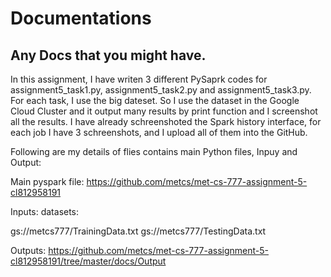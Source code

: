 
# Documentations 


## Any Docs that you might have. 


In this assignment, I have writen 3 different PySaprk codes for assignment5_task1.py, assignment5_task2.py and assignment5_task3.py. For each task, I use the big dateset. So I use the dataset in the Google Cloud Cluster and it output many results by print function and I screenshot all the results. I have already schreenshoted the Spark history interface, for each job I have 3 schreenshots, and I upload all of them into the GitHub.

Following are my details of flies contains main Python files, Inpuy and Output:

Main pyspark file: https://github.com/metcs/met-cs-777-assignment-5-cl812958191

Inputs: datasets:

gs://metcs777/TrainingData.txt gs://metcs777/TestingData.txt

Outputs: https://github.com/metcs/met-cs-777-assignment-5-cl812958191/tree/master/docs/Output

